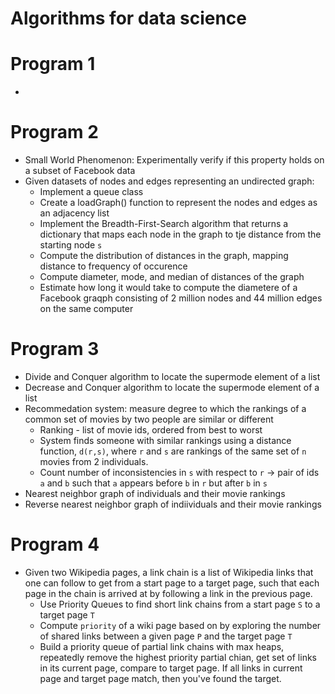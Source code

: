 # Algorithms for data science

# Program 1
-


# Program 2
- Small World Phenomenon: Experimentally verify if this property holds on a subset of Facebook data
- Given datasets of nodes and edges representing an undirected graph:
  - Implement a queue class
  - Create a loadGraph() function to represent the nodes and edges as an adjacency list
  - Implement the Breadth-First-Search algorithm that returns a dictionary that maps each node in the graph to tje distance from the starting node `s`
  - Compute the distribution of distances in the graph, mapping distance to frequency of occurence
  - Compute diameter, mode, and median of distances of the graph
  - Estimate how long it would take to compute the diametere of a Facebook graqph consisting of 2 million nodes and 44 million edges on the same computer

# Program 3
- Divide and Conquer algorithm to locate the supermode element of a list
- Decrease and Conquer algorithm to locate the supermode element of a list
- Recommedation system: measure degree to which the rankings of a common set of movies by two people are similar or different
  - Ranking - list of movie ids, ordered from best to worst
  - System finds someone with similar rankings using a distance function, `d(r,s)`, where `r` and `s` are rankings of the same set of `n` movies from 2 individuals. 
  - Count number of inconsistencies in `s` with respect to `r` -> pair of ids `a` and `b` such that `a` appears before `b` in `r` but after `b` in `s`
 - Nearest neighbor graph of individuals and their movie rankings
 - Reverse nearest neighbor graph of indiividuals and their movie rankings

# Program 4
- Given two Wikipedia pages, a link chain is a list of Wikipedia links that one can follow to get from a start page to a target page, such that each page in the chain is arrived at by following a link in the previous page. 
  - Use Priority Queues to find short link chains from a start page `S` to a target page `T`
  - Compute `priority` of a wiki page based on by exploring the number of shared links between a given page `P` and the target page `T` 
  - Build a priority queue of partial link chains with max heaps, repeatedly remove the highest priority partial chian, get set of links in its current page, compare to target page. If all links in current page and target page match, then you've found the target.
